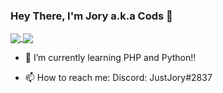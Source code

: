 ### Hey There, I'm Jory a.k.a Cods 👋

<a href="https://github.com/anuraghazra/github-readme-stats">
  <img align="center" src="hsttps://github-readme-stats.vercel.app/api?username=codsxblastin&count_private=true&show_icons=true&theme=vue" />
</a>
<a href="https://github.com/anuraghazra/github-readme-stats">
  <img align="center" src="hsttps://github-readme-stats.vercel.app/api/top-langs/?username=codsxblastin&layout=compact&theme=vue" />
</a>

- 🌱 I’m currently learning PHP and Python!!

- 📫 How to reach me:
Discord: JustJory#2837
